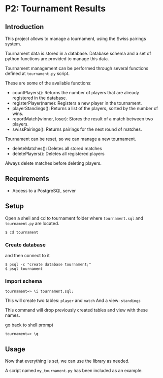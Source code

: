 # P2: Tournament Results
## Introduction

This project allows to manage a tournament, using the Swiss pairings system.

Tournament data is stored in a database. Database schema and a set of python functions are provided to manage this data.

Tournament management can be performed through several functions defined at `tournament.py` script.

These are some of the available functions:

- countPlayers(): Returns the number of players that are already registered in the database.
- registerPlayer(name): Registers a new player in the tournament.
- playerStandings(): Returns a list of the players, sorted by the number of wins.
- reportMatch(winner, loser): Stores the result of a match between two players.
- swissPairings(): Returns pairings for the next round of matches.

Tournament can be reset, so we can manage a new tournament.

- deleteMatches(): Deletes all stored matches
- deletePlayers(): Deletes all registered players

Always delete matches before deleting players.

## Requirements

- Access to a PostgreSQL server

## Setup

Open a shell and cd to tournament folder where `tournament.sql` and `tournament.py` are located. 

```
$ cd tournament
```

### Create database 

and then connect to it
```
$ psql -c "create database tournament;"
$ psql tournament
```
### Import schema
```
tournament=> \i tournament.sql;
```
This will create two tables: `player` and `match`
And a view: `standings`

This command will drop previously created tables and view with these names.

go back to shell prompt
```
tournament=> \q
```

## Usage

Now that everything is set, we can use the library as needed.

A script named `my_tournament.py` has been included as an example.